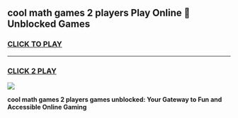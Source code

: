 
## cool math games 2 players Play Online 👋 Unblocked Games
<h3>
<a href="https://news.freeplayer.one?title=cool_math_games_2_players&ref=17CMG">CLICK TO PLAY</a></h3>
<hr>

<h3>
<a href="https://news.freeplayer.one?title=cool_math_games_2_players&ref=17CMG">CLICK 2 PLAY</a>
  
</h3>

<a href="https://news.freeplayer.one?title=cool_math_games_2_players&ref=17CMG/"><img src="https://clearcache.store/games.png"></a>


**cool math games 2 players games unblocked: Your Gateway to Fun and Accessible Online Gaming**
